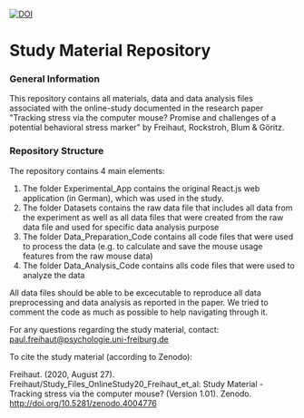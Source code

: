 ﻿
[![DOI](https://zenodo.org/badge/DOI/10.5281/zenodo.4004776.svg)](https://doi.org/10.5281/zenodo.4004776)

# Study Material Repository

### General Information

This repository contains all materials, data and data analysis files associated with the online-study documented in the research paper "Tracking stress via
the computer mouse? Promise and challenges of a potential behavioral stress marker" by Freihaut, Rockstroh, Blum & Göritz.

### Repository Structure

The repository contains 4 main elements:

1. The folder Experimental_App contains the original React.js web application (in German), which was used in the study.
2. The folder Datasets contains the raw data file that includes all data from the experiment as well as all data files
that were created from the raw data file and used for specific data analysis purpose
3. The folder Data_Preparation_Code contains all code files that were used to process the data (e.g. to calculate and save
the mouse usage features from the raw mouse data)
4. The folder Data_Analysis_Code contains alls code files that were used to analyze the data

All data files should be able to be excecutable to reproduce all data preprocessing and data analysis as reported in the paper.
We tried to comment the code as much as possible to help navigating through it.

For any questions regarding the study material, contact: paul.freihaut@psychologie.uni-freiburg.de

To cite the study material (according to Zenodo):

Freihaut. (2020, August 27). Freihaut/Study_Files_OnlineStudy20_Freihaut_et_al: Study Material - Tracking stress via the computer mouse? (Version 1.01). Zenodo. http://doi.org/10.5281/zenodo.4004776